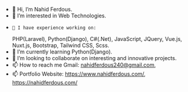 - 👋 Hi, I’m Nahid Ferdous.
- 👀 I’m interested in Web Technologies.
-     🌱 I have experience working on: 
     PHP(Laravel), Python(Django), C#(.Net), JavaScript, JQuery, Vue.js, Nuxt.js, Bootstrap, Tailwind CSS, Scss.
- 🌱 I’m currently learning Python(Django).
- 💞️ I’m looking to collaborate on interesting and innovative projects.
- 📫 How to reach me Gmail: nahidferdous240@gmail.com, 
- 📫 Portfolio Website: https://www.nahidferdous.com/, https://nahidferdous.com/ 

<!---
nahidnfr123/nahidnfr123 is a ✨ special ✨ repository because its `README.md` (this file) appears on your GitHub profile.
You can click the Preview link to take a look at your changes.
--->
